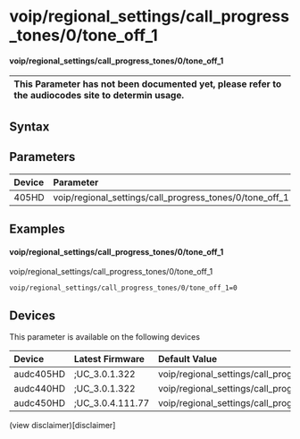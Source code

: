 ﻿---
description: voip/regional_settings/call_progress_tones/0/tone_off_1
search: false
---

# voip/regional_settings/call_progress_tones/0/tone_off_1

#### voip/regional_settings/call_progress_tones/0/tone_off_1


| This Parameter has not been documented yet, please refer to the audiocodes site to determin usage.  | 
| :--- |

## Syntax

## Parameters
|Device|Parameter|value|Description|
|:---|:---|:---|:---|
| 405HD | voip/regional_settings/call_progress_tones/0/tone_off_1 |  |  |

## Examples
#### voip/regional_settings/call_progress_tones/0/tone_off_1

voip/regional_settings/call_progress_tones/0/tone_off_1

```
voip/regional_settings/call_progress_tones/0/tone_off_1=0
```

## Devices
This parameter is available on the following devices

| Device | Latest Firmware | Default Value |
|:---|:---|:---|
| audc405HD | ;UC_3.0.1.322 | voip/regional_settings/call_progress_tones/0/tone_off_1=0 
| audc440HD | ;UC_3.0.1.322 | voip/regional_settings/call_progress_tones/0/tone_off_1=0 
| audc450HD | ;UC_3.0.4.111.77 | voip/regional_settings/call_progress_tones/0/tone_off_1=0 

(view disclaimer)[disclaimer]
